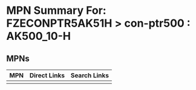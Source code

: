 



# MPN Summary For: FZECONPTR5AK51H > con-ptr500 : AK500_10-H

## MPNs
  

|MPN|Direct Links|Search Links|
| :--- | :--- | :--- |
||||
